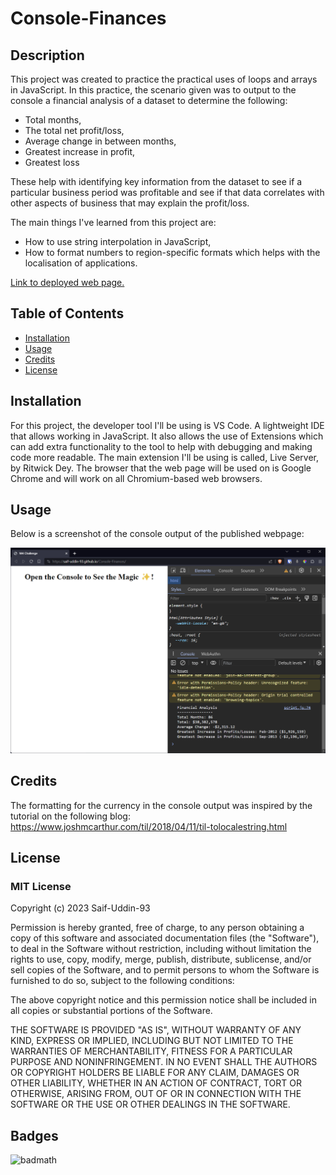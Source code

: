 # Console-Finances

## Description

This project was created to practice the practical uses of loops and arrays in JavaScript. In this practice, the scenario given was to output to the console a financial analysis of a dataset to determine the following: 

* Total months, 
* The total net profit/loss, 
* Average change in between months, 
* Greatest increase in profit,
* Greatest loss

These help with identifying key information from the dataset to see if a particular business period was profitable and see if that data correlates with other aspects of business that may explain the profit/loss.

The main things I've learned from this project are:
* How to use string interpolation in JavaScript,
* How to format numbers to region-specific formats which helps with the localisation of applications.

[Link to deployed web page.](https://saif-uddin-93.github.io/Console-Finances/)

## Table of Contents

- [Installation](#installation)
- [Usage](#usage)
- [Credits](#credits)
- [License](#license)

## Installation

For this project, the developer tool I'll be using is VS Code. A lightweight IDE that allows working in JavaScript. It also allows the use of Extensions which can add extra functionality to the tool to help with debugging and making code more readable. The main extension I'll be using is called, Live Server, by Ritwick Dey. The browser that the web page will be used on is Google Chrome and will work on all Chromium-based web browsers.

## Usage

Below is a screenshot of the console output of the published webpage:

![screenshot of console output](./assets/Images/screenshot.png)


## Credits

The formatting for the currency in the console output was inspired by the tutorial on the following blog:
https://www.joshmcarthur.com/til/2018/04/11/til-tolocalestring.html

## License
### MIT License

Copyright (c) 2023 Saif-Uddin-93

Permission is hereby granted, free of charge, to any person obtaining a copy
of this software and associated documentation files (the "Software"), to deal
in the Software without restriction, including without limitation the rights
to use, copy, modify, merge, publish, distribute, sublicense, and/or sell
copies of the Software, and to permit persons to whom the Software is
furnished to do so, subject to the following conditions:

The above copyright notice and this permission notice shall be included in all
copies or substantial portions of the Software.

THE SOFTWARE IS PROVIDED "AS IS", WITHOUT WARRANTY OF ANY KIND, EXPRESS OR
IMPLIED, INCLUDING BUT NOT LIMITED TO THE WARRANTIES OF MERCHANTABILITY,
FITNESS FOR A PARTICULAR PURPOSE AND NONINFRINGEMENT. IN NO EVENT SHALL THE
AUTHORS OR COPYRIGHT HOLDERS BE LIABLE FOR ANY CLAIM, DAMAGES OR OTHER
LIABILITY, WHETHER IN AN ACTION OF CONTRACT, TORT OR OTHERWISE, ARISING FROM,
OUT OF OR IN CONNECTION WITH THE SOFTWARE OR THE USE OR OTHER DEALINGS IN THE
SOFTWARE.

## Badges

![badmath](https://img.shields.io/github/languages/top/lernantino/badmath)

